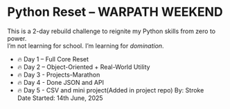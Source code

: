 # Python Reset – WARPATH WEEKEND

This is a 2-day rebuild challenge to reignite my Python skills from zero to power.  
I’m not learning for school. I’m learning for *domination*.

- 🔥 Day 1 – Full Core Reset
- 🔥 Day 2 – Object-Oriented + Real-World Utility
- 🔥 Day 3 - Projects-Marathon
- 🔥 Day 4 - Done JSON and API
- 🔥 Day 5 - CSV and mini project(Added in project repo)
By: Stroke   
Date Started: 14th June, 2025
